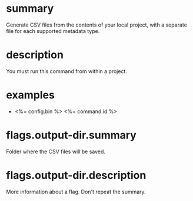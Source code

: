 # summary

Generate CSV files from the contents of your local project, with a separate file for each supported metadata type.

# description

You must run this command from within a project.

# examples

- <%= config.bin %> <%= command.id %>

# flags.output-dir.summary

Folder where the CSV files will be saved.

# flags.output-dir.description

More information about a flag. Don't repeat the summary.
